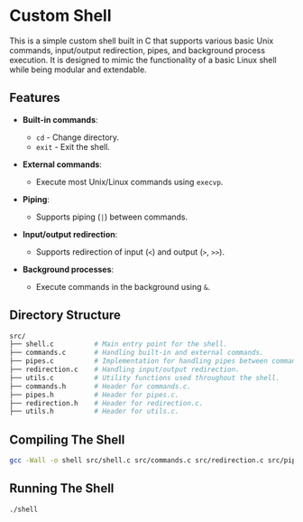 # Custom Shell

This is a simple custom shell built in C that supports various basic Unix commands, input/output redirection, pipes, and background process execution. It is designed to mimic the functionality of a basic Linux shell while being modular and extendable.

## Features

- **Built-in commands**:
  - `cd` - Change directory.
  - `exit` - Exit the shell.

- **External commands**: 
  - Execute most Unix/Linux commands using `execvp`.
  
- **Piping**: 
  - Supports piping (`|`) between commands.
  
- **Input/output redirection**:
  - Supports redirection of input (`<`) and output (`>`, `>>`).

- **Background processes**:
  - Execute commands in the background using `&`.

## Directory Structure

```bash
src/
├── shell.c          # Main entry point for the shell.
├── commands.c       # Handling built-in and external commands.
├── pipes.c          # Implementation for handling pipes between commands.
├── redirection.c    # Handling input/output redirection.
├── utils.c          # Utility functions used throughout the shell.
├── commands.h       # Header for commands.c.
├── pipes.h          # Header for pipes.c.
├── redirection.h    # Header for redirection.c.
├── utils.h          # Header for utils.c.

```

## Compiling The Shell

```bash
gcc -Wall -o shell src/shell.c src/commands.c src/redirection.c src/pipes.c src/utils.c
```

## Running The Shell

```bash
./shell
```
